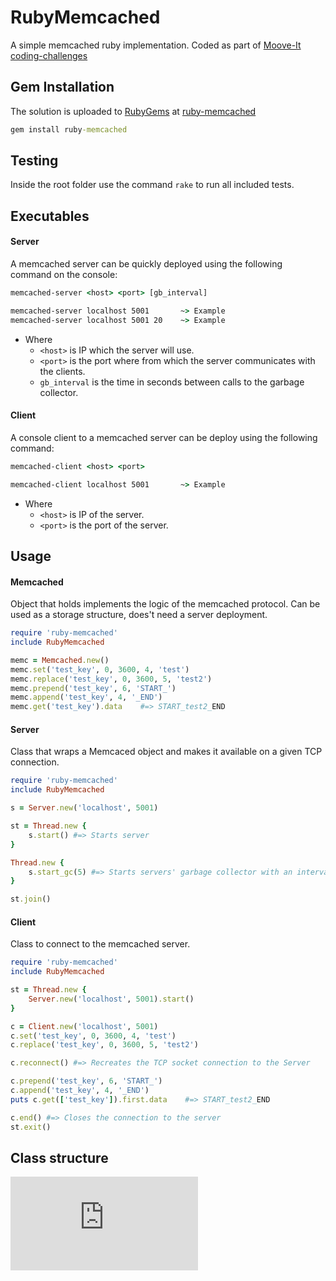 # RubyMemcached

A simple memcached ruby implementation.
Coded as part of [Moove-It coding-challenges](https://github.com/moove-it/coding-challenges/blob/master/ruby.md)

## Gem Installation

The solution is uploaded to [RubyGems](https://rubygems.org/) at [ruby-memcached](https://rubygems.org/gems/ruby-memcached)

```cmd
gem install ruby-memcached
```

## Testing

Inside the root folder use the command `rake` to run all included tests.

## Executables

#### Server

A memcached server can be quickly deployed using the following command on the console:

```cmd
memcached-server <host> <port> [gb_interval]

memcached-server localhost 5001       ~> Example
memcached-server localhost 5001 20    ~> Example
```

- Where
  - `<host>` is IP which the server will use.
  - `<port>` is the port where from which the server communicates with the clients.
  - `gb_interval` is the time in seconds between calls to the garbage collector.

#### Client

A console client to a memcached server can be deploy using the following command:

```cmd
memcached-client <host> <port>

memcached-client localhost 5001       ~> Example
```

- Where
  - `<host>` is IP of the server.
  - `<port>` is the port of the server.

## Usage

#### Memcached

Object that holds implements the logic of the memcached protocol. Can be used as a storage structure, does't need a server deployment.

```ruby
require 'ruby-memcached'
include RubyMemcached

memc = Memcached.new()
memc.set('test_key', 0, 3600, 4, 'test')
memc.replace('test_key', 0, 3600, 5, 'test2')
memc.prepend('test_key', 6, 'START_')
memc.append('test_key', 4, '_END')
memc.get('test_key').data    #=> START_test2_END
```

#### Server

Class that wraps a Memcaced object and makes it available on a given TCP connection.

```ruby
require 'ruby-memcached'
include RubyMemcached

s = Server.new('localhost', 5001)

st = Thread.new {
    s.start() #=> Starts server
}

Thread.new {
    s.start_gc(5) #=> Starts servers' garbage collector with an interval of 5 seconds between calls
}

st.join()
```

#### Client

Class to connect to the memcached server.

```ruby
require 'ruby-memcached'
include RubyMemcached

st = Thread.new {
    Server.new('localhost', 5001).start()
}

c = Client.new('localhost', 5001)
c.set('test_key', 0, 3600, 4, 'test')
c.replace('test_key', 0, 3600, 5, 'test2')

c.reconnect() #=> Recreates the TCP socket connection to the Server

c.prepend('test_key', 6, 'START_')
c.append('test_key', 4, '_END')
puts c.get(['test_key']).first.data    #=> START_test2_END

c.end() #=> Closes the connection to the server
st.exit()
```

## Class structure

![alt text](https://github.com/Frantss/ruby-memcached/blob/master/Class-diagram.md "Class diagram")
